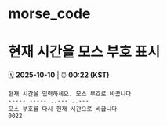 # morse_code
# 현재 시간을 모스 부호 표시
<!-- MORSE_TIME_START -->
🗓️ **2025-10-10** | ⏰ **00:22 (KST)**

```
현재 시간을 입력하세요. 모스 부호로 바꿉니다
----- ----- ..--- ..---
모스 부호를 다시 현재 시간으로 바꿉니다
0022
```
<!-- MORSE_TIME_END -->
